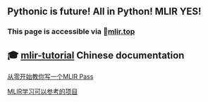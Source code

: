 ## Pythonic is future! All in Python! MLIR YES!

### This page is accessible via 🔗<a href="https://mlir.top"><b>mlir.top</b></a>

## 🎓 [mlir-tutorial](https://github.com/OpenMLIR/mlir-tutorial) Chinese documentation

[从零开始教你写一个MLIR Pass](https://zhuanlan.zhihu.com/p/708819963)

[MLIR学习可以参考的项目](https://zhuanlan.zhihu.com/p/1924384457349132481)
